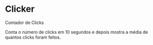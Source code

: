 # Clicker
Contador de Clicks

Conta o número de clicks em 10 segundos e depois mostra a média de quantos clicks foram feitos.
